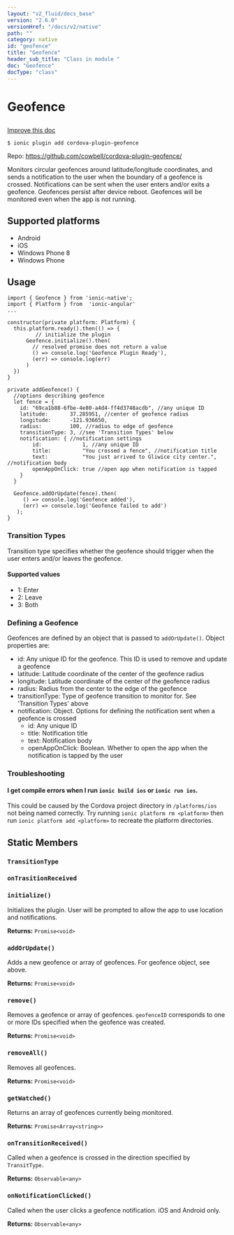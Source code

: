 ```yaml
---
layout: "v2_fluid/docs_base"
version: "2.6.0"
versionHref: "/docs/v2/native"
path: ""
category: native
id: "geofence"
title: "Geofence"
header_sub_title: "Class in module "
doc: "Geofence"
docType: "class"
---
```








<h1 class="api-title">
  
  Geofence
  

  

  </h1>

<a class="improve-v2-docs" href="http://github.com/driftyco/ionic-native/edit/master/src/plugins/geofence.ts#L3">
  Improve this doc
</a>



<!-- decorators -->





<pre><code>$ ionic plugin add cordova-plugin-geofence</code></pre>
<p>Repo:
  <a href="https://github.com/cowbell/cordova-plugin-geofence/">
    https://github.com/cowbell/cordova-plugin-geofence/
  </a>
</p>

<!-- description -->

<p>Monitors circular geofences around latitude/longitude coordinates, and sends a notification to the user when the boundary of a geofence is crossed. Notifications can be sent when the user enters and/or exits a geofence.
Geofences persist after device reboot. Geofences will be monitored even when the app is not running.</p>


<!-- @platforms tag -->
<h2>Supported platforms</h2>

<ul>
  <li>Android</li><li>iOS</li><li>Windows Phone 8</li><li>Windows Phone</li>
</ul>

<!-- @platforms tag end -->


<!-- if doc.decorators -->

<!-- @usage tag -->

<h2>Usage</h2>

<pre><code>import { Geofence } from &#39;ionic-native&#39;;
import { Platform } from  &#39;ionic-angular&#39;
...

constructor(private platform: Platform) {
  this.platform.ready().then(() =&gt; {
         // initialize the plugin
      Geofence.initialize().then(
        // resolved promise does not return a value
        () =&gt; console.log(&#39;Geofence Plugin Ready&#39;),
        (err) =&gt; console.log(err)
      )
  })
}

private addGeofence() {
  //options describing geofence
  let fence = {
    id: &quot;69ca1b88-6fbe-4e80-a4d4-ff4d3748acdb&quot;, //any unique ID
    latitude:       37.285951, //center of geofence radius
    longitude:      -121.936650,
    radius:         100, //radius to edge of geofence
    transitionType: 3, //see &#39;Transition Types&#39; below
    notification: { //notification settings
        id:             1, //any unique ID
        title:          &quot;You crossed a fence&quot;, //notification title
        text:           &quot;You just arrived to Gliwice city center.&quot;, //notification body
        openAppOnClick: true //open app when notification is tapped
    }
  }

  Geofence.addOrUpdate(fence).then(
     () =&gt; console.log(&#39;Geofence added&#39;),
     (err) =&gt; console.log(&#39;Geofence failed to add&#39;)
   );
}
</code></pre>
<h3 id="transition-types">Transition Types</h3>
<p>Transition type specifies whether the geofence should trigger when the user enters and/or leaves the geofence.</p>
<h4 id="supported-values">Supported values</h4>
<ul>
<li>1: Enter</li>
<li>2: Leave</li>
<li>3: Both</li>
</ul>
<h3 id="defining-a-geofence">Defining a Geofence</h3>
<p>Geofences are defined by an object that is passed to <code>addOrUpdate()</code>. Object properties are:</p>
<ul>
<li>id: Any unique ID for the geofence. This ID is used to remove and update a geofence</li>
<li>latitude: Latitude coordinate of the center of the geofence radius</li>
<li>longitude: Latitude coordinate of the center of the geofence radius</li>
<li>radius: Radius from the center to the edge of the geofence</li>
<li>transitionType: Type of geofence transition to monitor for. See &#39;Transition Types&#39; above</li>
<li>notification: Object. Options for defining the notification sent when a geofence is crossed<ul>
<li>id: Any unique ID</li>
<li>title: Notification title</li>
<li>text: Notification body</li>
<li>openAppOnClick: Boolean. Whether to open the app when the notification is tapped by the user</li>
</ul>
</li>
</ul>
<h3 id="troubleshooting">Troubleshooting</h3>
<h4 id="i-get-compile-errors-when-i-run-ionic-build-ios-or-ionic-run-ios-">I get compile errors when I run <code>ionic build ios</code> or <code>ionic run ios</code>.</h4>
<p>This could be caused by the Cordova project directory in <code>/platforms/ios</code> not being named correctly.
Try running <code>ionic platform rm &lt;platform&gt;</code> then run <code>ionic platform add &lt;platform&gt;</code> to recreate the
platform directories.</p>




<!-- @property tags -->


<h2>Static Members</h2>

<div id="TransitionType"></div>
<h3><code>TransitionType</code>
  
</h3>











<div id="onTrasitionReceived"></div>
<h3><code>onTrasitionReceived</code>
  
</h3>











<div id="initialize"></div>
<h3><code>initialize()</code>
  
</h3>


Initializes the plugin. User will be prompted to allow the app to use location and notifications.







<div class="return-value" markdown="1">
  <i class="icon ion-arrow-return-left"></i>
  <b>Returns:</b> 
<code>Promise&lt;void&gt;</code> 
</div>



<div id="addOrUpdate"></div>
<h3><code>addOrUpdate()</code>
  
</h3>


Adds a new geofence or array of geofences. For geofence object, see above.







<div class="return-value" markdown="1">
  <i class="icon ion-arrow-return-left"></i>
  <b>Returns:</b> 
<code>Promise&lt;void&gt;</code> 
</div>



<div id="remove"></div>
<h3><code>remove()</code>
  
</h3>


Removes a geofence or array of geofences. `geofenceID` corresponds to one or more IDs specified when the
geofence was created.







<div class="return-value" markdown="1">
  <i class="icon ion-arrow-return-left"></i>
  <b>Returns:</b> 
<code>Promise&lt;void&gt;</code> 
</div>



<div id="removeAll"></div>
<h3><code>removeAll()</code>
  
</h3>


Removes all geofences.







<div class="return-value" markdown="1">
  <i class="icon ion-arrow-return-left"></i>
  <b>Returns:</b> 
<code>Promise&lt;void&gt;</code> 
</div>



<div id="getWatched"></div>
<h3><code>getWatched()</code>
  
</h3>


Returns an array of geofences currently being monitored.







<div class="return-value" markdown="1">
  <i class="icon ion-arrow-return-left"></i>
  <b>Returns:</b> 
<code>Promise&lt;Array&lt;string&gt;&gt;</code> 
</div>



<div id="onTransitionReceived"></div>
<h3><code>onTransitionReceived()</code>
  
</h3>

Called when a geofence is crossed in the direction specified by `TransitType`.







<div class="return-value" markdown="1">
  <i class="icon ion-arrow-return-left"></i>
  <b>Returns:</b> 
<code>Observable&lt;any&gt;</code> 
</div>



<div id="onNotificationClicked"></div>
<h3><code>onNotificationClicked()</code>
  
</h3>

Called when the user clicks a geofence notification. iOS and Android only.







<div class="return-value" markdown="1">
  <i class="icon ion-arrow-return-left"></i>
  <b>Returns:</b> 
<code>Observable&lt;any&gt;</code> 
</div>




<!-- methods on the class -->



<!-- other classes -->

<!-- end other classes -->

<!-- interfaces -->

<!-- end interfaces -->

<!-- related link --><!-- end content block -->


<!-- end body block -->

